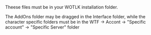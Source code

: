 Theese files must be in your WOTLK installation folder.

The AddOns folder may be dragged in the Interface folder, while the character specific folders must be in the WTF -> Accont -> "Specific account" -> "Specific Server" folder
